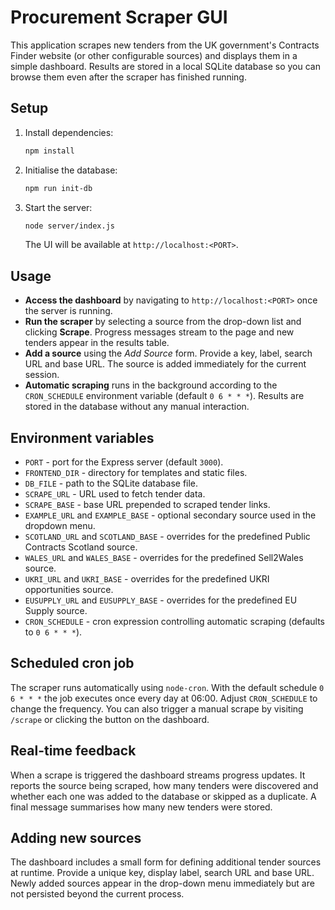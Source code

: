 # Procurement Scraper GUI

This application scrapes new tenders from the UK government's Contracts Finder website (or other configurable sources) and displays them in a simple dashboard. Results are stored in a local SQLite database so you can browse them even after the scraper has finished running.

## Setup

1. Install dependencies:
   ```bash
   npm install
   ```
2. Initialise the database:
   ```bash
   npm run init-db
   ```
3. Start the server:
   ```bash
   node server/index.js
   ```
   The UI will be available at `http://localhost:<PORT>`.

## Usage

- **Access the dashboard** by navigating to `http://localhost:<PORT>` once the
  server is running.
- **Run the scraper** by selecting a source from the drop-down list and clicking
  **Scrape**. Progress messages stream to the page and new tenders appear in the
  results table.
- **Add a source** using the *Add Source* form. Provide a key, label, search URL
  and base URL. The source is added immediately for the current session.
- **Automatic scraping** runs in the background according to the `CRON_SCHEDULE`
  environment variable (default `0 6 * * *`). Results are stored in the
  database without any manual interaction.

## Environment variables

- `PORT` - port for the Express server (default `3000`).
- `FRONTEND_DIR` - directory for templates and static files.
- `DB_FILE` - path to the SQLite database file.
- `SCRAPE_URL` - URL used to fetch tender data.
- `SCRAPE_BASE` - base URL prepended to scraped tender links.
- `EXAMPLE_URL` and `EXAMPLE_BASE` - optional secondary source used in the
  dropdown menu.
- `SCOTLAND_URL` and `SCOTLAND_BASE` - overrides for the predefined Public
  Contracts Scotland source.
- `WALES_URL` and `WALES_BASE` - overrides for the predefined Sell2Wales source.
- `UKRI_URL` and `UKRI_BASE` - overrides for the predefined UKRI opportunities source.
- `EUSUPPLY_URL` and `EUSUPPLY_BASE` - overrides for the predefined EU Supply source.
- `CRON_SCHEDULE` - cron expression controlling automatic scraping (defaults to `0 6 * * *`).

## Scheduled cron job

The scraper runs automatically using `node-cron`. With the default schedule `0 6 * * *` the job executes once every day at 06:00. Adjust `CRON_SCHEDULE` to change the frequency. You can also trigger a manual scrape by visiting `/scrape` or clicking the button on the dashboard.

## Real-time feedback

When a scrape is triggered the dashboard streams progress updates. It reports
the source being scraped, how many tenders were discovered and whether each one
was added to the database or skipped as a duplicate. A final message summarises
how many new tenders were stored.

## Adding new sources

The dashboard includes a small form for defining additional tender sources at
runtime. Provide a unique key, display label, search URL and base URL. Newly
added sources appear in the drop-down menu immediately but are not persisted
beyond the current process.
